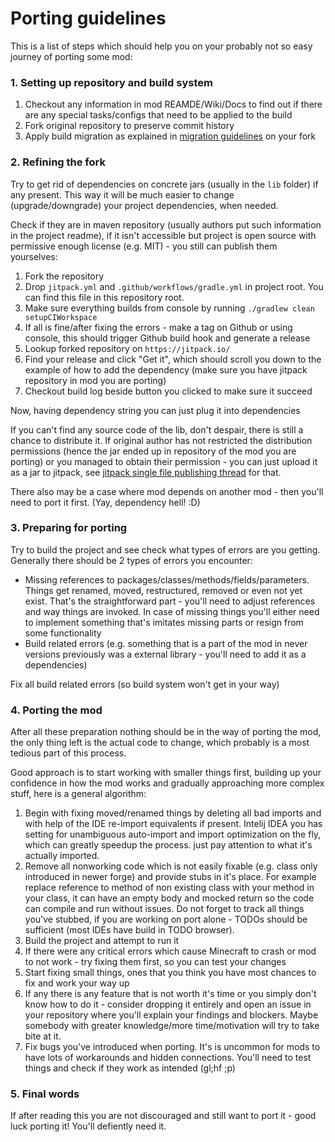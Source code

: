 # Porting guidelines

This is a list of steps which should help you on your probably not so easy journey of porting some mod:

### 1. Setting up repository and build system
1. Checkout any information in mod REAMDE/Wiki/Docs to find out if there are any special tasks/configs that need to be applied to the build
2. Fork original repository to preserve commit history
3. Apply build migration as explained in [migration guidelines](migration.md) on your fork

### 2. Refining the fork
Try to get rid of dependencies on concrete jars (usually in the `lib` folder) if any present. This way it will be much easier to change (upgrade/downgrade) your project dependencies, when needed.

Check if they are in maven repository (usually authors put such information in the project readme), if it isn't accessible but project is open source with permissive enough license (e.g. MIT) - you still can publish them yourselves:
   1. Fork the repository
   2. Drop `jitpack.yml` and `.github/workflows/gradle.yml` in project root. You can find this file in this repository root.
   3. Make sure everything builds from console by running `./gradlew clean setupCIWorkspace`
   4. If all is fine/after fixing the errors - make a tag on Github or using console, this should trigger Github build hook and generate a release
   4. Lookup forked repository on `https://jitpack.io/`
   5. Find your release and click "Get it", which should scroll you down to the example of how to add the dependency (make sure you have jitpack repository in mod you are porting)
   6. Checkout build log beside button you clicked to make sure it succeed

Now, having dependency string you can just plug it into dependencies

If you can't find any source code of the lib, don't despair, there is still a chance to distribute it. If original author has not restricted the distribution permissions (hence the jar ended up in repository of the mod you are porting) or you managed to obtain their permission - you can just upload it as a jar to jitpack, see [jitpack single file publishing thread](https://gist.github.com/jitpack-io/f928a858aa5da08ad9d9662f982da983) for that.

There also may be a case where mod depends on another mod - then you'll need to port it first. (Yay, dependency hell! :D)

### 3. Preparing for porting
Try to build the project and see check what types of errors are you getting. Generally there should be 2 types of errors you encounter:
   - Missing references to packages/classes/methods/fields/parameters. Things get renamed, moved, restructured, removed or even not yet exist. That's the straightforward part - you'll need to adjust references and way things are invoked.
    In case of missing things you'll either need to implement something that's imitates missing parts or resign from some functionality
   - Build related errors (e.g. something that is a part of the mod in never versions previously was a external library - you'll need to add it as a dependencies)

Fix all build related errors (so build system won't get in your way)

### 4. Porting the mod
After all these preparation nothing should be in the way of porting the mod, the only thing left is the actual code to change, which probably is a most tedious part of this process.

Good approach is to start working with smaller things first, building up your confidence in how the mod works and gradually approaching more complex stuff, here is a general algorithm:
   1. Begin with fixing moved/renamed things by deleting all bad imports and with help of the IDE re-import equivalents if present.
      Intelij IDEA you has setting for unambiguous auto-import and import optimization on the fly, which can greatly speedup the process. just pay attention to what it's actually imported.  
   2. Remove all nonworking code which is not easily fixable (e.g. class only introduced in newer forge) and provide stubs in it's place.
       For example replace reference to method of non existing class with your method in your class, it can have an empty body and mocked return so the code can compile and run without issues.
       Do not forget to track all things you've stubbed, if you are working on port alone - TODOs should be sufficient (most IDEs have build in TODO browser).
   3. Build the project and attempt to run it
   4. If there were any critical errors which cause Minecraft to crash or mod to not work - try fixing them first, so you can test your changes
   5. Start fixing small things, ones that you think you have most chances to fix and work your way up
   6. If any there is any feature that is not worth it's time or you simply don't know how to do it - consider dropping it entirely and open an issue in your repository where you'll explain your findings and blockers.
       Maybe somebody with greater knowledge/more time/motivation will try to take bite at it.
9. Fix bugs you've introduced when porting.
    It's is uncommon for mods to have lots of workarounds and hidden connections.
    You'll need to test things and check if they work as intended (gl;hf ;p)

### 5. Final words

If after reading this you are not discouraged and still want to port it - good luck porting it! You'll defiently need it.
